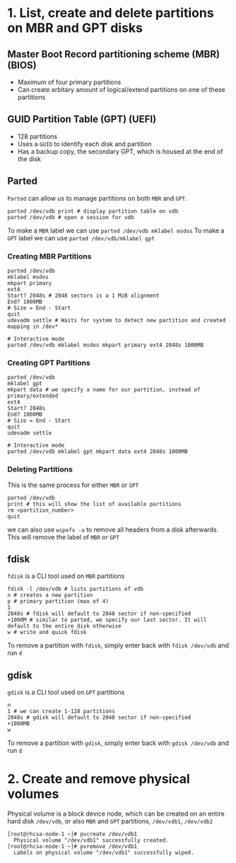 # 1. List, create and delete partitions on MBR and GPT disks

## Master Boot Record partitioning scheme (MBR) (BIOS)
* Maximum of four primary partitions
* Can create arbitary amount of logical/extend partitions on one of these partitions

## GUID Partition Table (GPT) (UEFI)
* 128 partitions
* Uses a `GUID` to identify each disk and partition
* Has a backup copy, the secondary GPT, which is housed at the end of the disk

## Parted
`Parted` can allow us to manage partitions on both `MBR` and `GPT`.
```
parted /dev/vdb print # display partition table on vdb
parted /dev/vdb # open a session for vdb
```
To make a `MBR` label we can use `parted /dev/vdb mklabel msdos`
To make a `GPT` label we can use `parted /dev/vdb/mklabel gpt`

### Creating MBR Partitions
```
parted /dev/vdb
mklabel msdos
mkpart primary
ext4
Start? 2048s # 2048 sectors is a 1 MiB alignment
End? 1000MB
# Size = End - Start
quit
udevadm settle # Waits for system to detect new partition and created mapping in /dev*

# Interactive mode
parted /dev/vdb mklabel msdos mkpart primary ext4 2048s 1000MB
```

### Creating GPT Partitions
```
parted /dev/vdb
mklabel gpt
mkpart data # we specify a name for our partition, instead of primary/extended
ext4
Start? 2048s
End? 1000MB
# Size = End - Start
quit
udevadm settle

# Interactive mode
parted /dev/vdb mklabel gpt mkpart data ext4 2048s 1000MB
```

### Deleting Partitions
This is the same process for either `MBR` or `GPT`
```
parted /dev/vdb
print # this will show the list of available partitions
rm <partition_number>
quit
```
we can also use `wipefs -a` to remove all headers from a disk afterwards. This will remove the label of `MBR` or `GPT`

## fdisk
`fdisk` is a CLI tool used on `MBR` partitions
```
fdisk -l /dev/vdb # lists partitions of vdb
n # creates a new partition
p # primary partition (max of 4)
1
2048s # fdisk will default to 2048 sector if non-specified
+1000M # similar to parted, we specify our last sector. It will default to the entire disk otherwise
w # write and quick fdisk
```
To remove a partition with `fdisk`, simply enter back with `fdisk /dev/vdb` and run `d`

## gdisk
`gdisk` is a CLI tool used on `GPT` partitions
```
n
1 # we can create 1-128 partitions
2048s # gdisk will default to 2048 sector if non-specified
+1000MB
w
```
To remove a partition with `gdisk`, simply enter back with `gdisk /dev/vdb` and run `d`

# 2. Create and remove physical volumes

Physical volume is a block device node, which can be created on an entire hard disk `/dev/vdb`, or also `MBR` and `GPT` partitions, `/dev/vdb1`, `/dev/vdb2`

```
[root@rhcsa-node-1 ~]# pvcreate /dev/vdb1
  Physical volume "/dev/vdb1" successfully created.
[root@rhcsa-node-1 ~]# pvremove /dev/vdb1
  Labels on physical volume "/dev/vdb1" successfully wiped.
```
